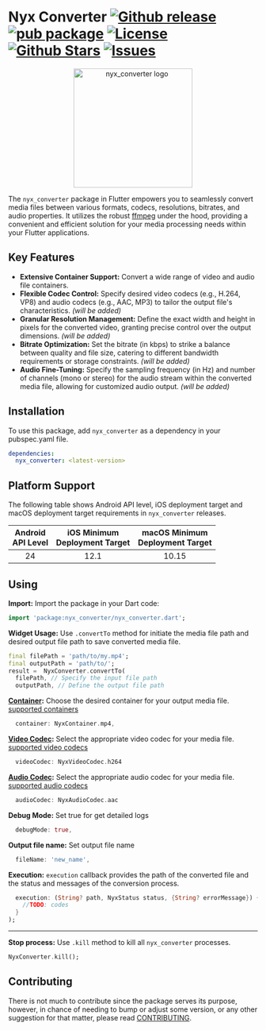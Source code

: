 # Nyx Converter [![Github release](https://img.shields.io/github/v/release/xaus-group/nyx_converter)](https://github.com/xaus-group/nyx_converter) [![pub package](https://img.shields.io/pub/v/nyx_converter.svg)](https://pub.dev/packages/nyx_converter) [![License](https://img.shields.io/github/license/xaus-group/nyx_converter)](https://www.gnu.org/licenses/lgpl-3.0.en.html) [![Github Stars](https://img.shields.io/github/stars/xaus-group/nyx_converter)](https://github.com/xaus-group/nyx_converter) [![Issues](https://img.shields.io/github/issues/xaus-group/nyx_converter)](https://github.com/xaus-group/nyx_converter/issues)

<p align="center"><img src="https://raw.githubusercontent.com/xaus-group/nyx_converter/master/screenshots/logo.png" alt="nyx_converter logo" width="240" ></p>

The `nyx_converter` package in Flutter empowers you to seamlessly convert media files between various formats, codecs, resolutions, bitrates, and audio properties. It utilizes the robust [ffmpeg](https://ffmpeg.org/) under the hood, providing a convenient and efficient solution for your media processing needs within your Flutter applications.

## Key Features

- **Extensive Container Support:** Convert a wide range of video and audio file containers.
- **Flexible Codec Control:** Specify desired video codecs (e.g., H.264, VP8) and audio codecs (e.g., AAC, MP3) to tailor the output file's characteristics. *(will be added)*
- **Granular Resolution Management:** Define the exact width and height in pixels for the converted video, granting precise control over the output dimensions. *(will be added)*
- **Bitrate Optimization:** Set the bitrate (in kbps) to strike a balance between quality and file size, catering to different bandwidth requirements or storage constraints. *(will be added)*
- **Audio Fine-Tuning:** Specify the sampling frequency (in Hz) and number of channels (mono or stereo) for the audio stream within the converted media file, allowing for customized audio output. *(will be added)*

## Installation

To use this package, add `nyx_converter` as a dependency in your pubspec.yaml file.

```yaml
dependencies:
  nyx_converter: <latest-version>
```

## Platform Support

The following table shows Android API level, iOS deployment target and macOS deployment target requirements in `nyx_converter` releases.

<table>
<thead>
<tr>
<th align="center">Android<br>API Level</th>
<th align="center">iOS Minimum<br>Deployment Target</th>
<th align="center">macOS Minimum<br>Deployment Target</th>
</tr>
</thead>
<tbody>
<tr>
<td align="center">24</td>
<td align="center">12.1</td>
<td align="center">10.15</td>
</tr>
</tbody>
</table>

## Using
**Import:** Import the package in your Dart code:

```dart
import 'package:nyx_converter/nyx_converter.dart';
```

**Widget Usage:** Use `.convertTo` method for initiate the media file path and desired output file path to save converted media file.
```dart
final filePath = 'path/to/my.mp4';
final outputPath = 'path/to/';
result =  NyxConverter.convertTo(
  filePath, // Specify the input file path
  outputPath, // Define the output file path
```
**[Container](https://pub.dev/documentation/nyx_converter/latest/nyx_converter/NyxContainer.html):** Choose the desired container for your output media file. [supported containers](https://github.com/xaus-group/nyx_converter/wiki/Container)

```dart
  container: NyxContainer.mp4,
```

**[Video Codec](https://pub.dev/documentation/nyx_converter/latest/nyx_converter/NyxVideoCodec.html):** Select the appropriate video codec for your media file. [supported video codecs](https://github.com/xaus-group/nyx_converter/wiki/Video-codec)
```dart
  videoCodec: NyxVideoCodec.h264
```

**[Audio Codec](https://pub.dev/documentation/nyx_converter/latest/nyx_converter/NyxAudioCodec.html):** Select the appropriate audio codec for your media file. [supported audio codecs](https://github.com/xaus-group/nyx_converter/wiki/Audio-codec)
```dart
  audioCodec: NyxAudioCodec.aac
```

**Debug Mode:** Set true for get detailed logs
```dart
  debugMode: true,
```

**Output file name:** Set output file name
```dart
  fileName: 'new_name',
```

**Execution:** `execution` callback provides the path of the converted file and the status and messages of the conversion process.
```dart
  execution: (String? path, NyxStatus status, {String? errorMessage}) {
    //TODO: codes
  }
);
```

---

**Stop process:** Use `.kill` method to kill all `nyx_converter` processes.
```dart
NyxConverter.kill();
```

## Contributing
There is not much to contribute since the package serves its purpose, however, in chance of needing to bump or adjust some version, or any other suggestion for that matter, please read [CONTRIBUTING](https://github.com/xaus-group/nyx_converter/blob/master/CONTRIBUTING.md).